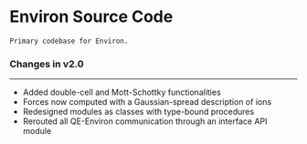 # Environ Source Code

    Primary codebase for Environ.

### Changes in v2.0

---

- Added double-cell and Mott-Schottky functionalities
- Forces now computed with a Gaussian-spread description of ions
- Redesigned modules as classes with type-bound procedures
- Rerouted all QE-Environ communication through an interface API module
